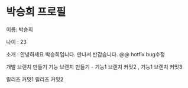 # 박승희 프로필

이름: 박승희

나이 : 23

소개 : 안녕하세요 박승희입니다. 만나서 반갑습니다. @@ hotfix bug수정

개발 브랜치 만들기
기능 브랜치 만들기 - 기능1 브랜치 커밋2 , 기능1 브랜치 커밋3

릴리즈 커밋1
릴리즈 커밋2